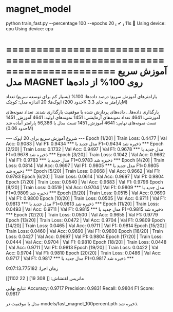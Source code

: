 # magnet_model


 python train_fast.py --percentage 100 --epochs 20                    ✔  11s  
Using device: cpu
Using device: cpu

======================================================================
 آموزش سریع مدل MAGNET روی 100% از داده‌ها 
======================================================================

پارامترهای آموزش سریع:
  درصد داده‌ها: 100% (بسیار کم برای توسعه سریع)
  تعداد اپوک‌ها: 20
  اندازه مدل: کوچک (حدود 200K پارامتر به جای 3.3M)

بارگذاری داده‌ها...
داده‌های پردازش شده با موفقیت بارگذاری شدند.
تعداد نمونه‌های آموزشی: 4641
تعداد نمونه‌های آزمایشی: 1451
نمونه‌های اولیه: 4641 آموزش, 1451 تست
نمونه‌های نهایی: 4641 آموزش, 1451 تست
مدل با 56,386 پارامتر آماده شد (حدود 0.06M)

--- شروع آموزش سریع برای 20 اپوک ---
Epoch [1/20] | Train Loss: 0.4477 | Val Acc: 0.9083 | Val F1: 0.9434
*** مدل جدید با F1=0.9434 ذخیره شد ***
Epoch [2/20] | Train Loss: 0.1732 | Val Acc: 0.9497 | Val F1: 0.9678
*** مدل جدید با F1=0.9678 ذخیره شد ***
Epoch [3/20] | Train Loss: 0.1042 | Val Acc: 0.9662 | Val F1: 0.9783
*** مدل جدید با F1=0.9783 ذخیره شد ***
Epoch [4/20] | Train Loss: 0.0814 | Val Acc: 0.9697 | Val F1: 0.9805
*** مدل جدید با F1=0.9805 ذخیره شد ***
Epoch [5/20] | Train Loss: 0.0668 | Val Acc: 0.9662 | Val F1: 0.9783
Epoch [6/20] | Train Loss: 0.0614 | Val Acc: 0.9697 | Val F1: 0.9804
Epoch [7/20] | Train Loss: 0.0540 | Val Acc: 0.9683 | Val F1: 0.9796
Epoch [8/20] | Train Loss: 0.0519 | Val Acc: 0.9704 | Val F1: 0.9809
*** مدل جدید با F1=0.9809 ذخیره شد ***
Epoch [9/20] | Train Loss: 0.0515 | Val Acc: 0.9690 | Val F1: 0.9800
Epoch [10/20] | Train Loss: 0.0505 | Val Acc: 0.9711 | Val F1: 0.9813
*** مدل جدید با F1=0.9813 ذخیره شد ***
Epoch [11/20] | Train Loss: 0.0493 | Val Acc: 0.9711 | Val F1: 0.9815
*** مدل جدید با F1=0.9815 ذخیره شد ***
Epoch [12/20] | Train Loss: 0.0500 | Val Acc: 0.9655 | Val F1: 0.9779
Epoch [13/20] | Train Loss: 0.0472 | Val Acc: 0.9704 | Val F1: 0.9809
Epoch [14/20] | Train Loss: 0.0465 | Val Acc: 0.9711 | Val F1: 0.9814
Epoch [15/20] | Train Loss: 0.0460 | Val Acc: 0.9690 | Val F1: 0.9800
Epoch [16/20] | Train Loss: 0.0427 | Val Acc: 0.9697 | Val F1: 0.9804
Epoch [17/20] | Train Loss: 0.0444 | Val Acc: 0.9704 | Val F1: 0.9810
Epoch [18/20] | Train Loss: 0.0448 | Val Acc: 0.9711 | Val F1: 0.9813
Epoch [19/20] | Train Loss: 0.0422 | Val Acc: 0.9704 | Val F1: 0.9810
Epoch [20/20] | Train Loss: 0.0486 | Val Acc: 0.9717 | Val F1: 0.9817
*** مدل جدید با F1=0.9817 ذخیره شد ***

زمان اجرا: 0:07:13.775182

ماتریس اغتشاش:
[[ 308   19]
 [  22 1102]]

نتایج نهایی:
  Accuracy: 0.9717
  Precision: 0.9831
  Recall: 0.9804
  F1 Score: 0.9817

مدل با موفقیت در models/fast_magnet_100percent.pth ذخیره شد.